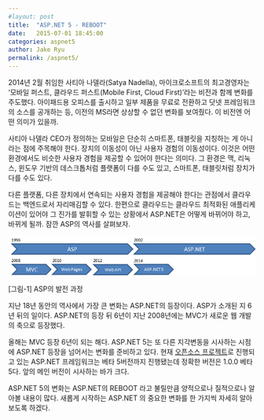 ```yaml
---
#layout: post
title:  "ASP.NET 5 - REBOOT"
date:   2015-07-01 18:45:00
categories: aspnet5
author: Jake Ryu
permalink: /aspnet5/
---
```


2014년 2월 취임한 사티아 나델라(Satya Nadella), 마이크로소프트의 최고경영자는 ‘모바일 퍼스트, 클라우드 퍼스트(Mobile First, Cloud First)’라는 비전과 함께 변화를 주도했다. 아이패드용 오피스를 출시하고 일부 제품을 무료로 전환하고 닷넷 프레임워크의 소스를 공개하는 등, 이전의 MS라면 상상할 수 없던 변화를 보여줬다. 이 비전엔 어떤 의미가 있을까.

사티아 나델라 CEO가 정의하는 모바일은 단순히 스마트폰, 태블릿을 지칭하는 게 아니라는 점에 주목해야 한다. 장치의 이동성이 아닌 사용자 경험의 이동성이다. 이것은 어떤 환경에서도 비슷한 사용자 경험을 제공할 수 있어야 한다는 의미다. 그 환경은 맥, 리눅스, 윈도우 기반의 데스크톱처럼 플랫폼이 다를 수도 있고, 스마트폰, 태블릿처럼 장치가 다를 수도 있다. 

다른 플랫폼, 다른 장치에서 연속되는 사용자 경험을 제공해야 한다는 관점에서 클라우드는 백엔드로서 자리매김할 수 있다. 한편으로 클라우드는 클라우드 최적화된 애플리케이션이 있어야 그 진가를 발휘할 수 있는 상황에서 ASP.NET은 어떻게 바뀌어야 하고, 바뀌게 될까. 잠깐 ASP의 역사를 살펴보자.

![History of ASP](/assets/aspnet5/asp-history.png)

[그림-1] ASP의 발전 과정

지난 18년 동안의 역사에서 가장 큰 변화는 ASP.NET의 등장이다. ASP가 소개된 지 6년 뒤의 일이다. ASP.NET의 등장 뒤 6년이 지난 2008년에는 MVC가 새로운 웹 개발의 축으로 등장했다. 

올해는 MVC 등장 6년이 되는 해다. ASP.NET 5는 또 다른 지각변동을 시사하는 시점에 ASP.NET 등장을 넘어서는 변화를 준비하고 있다. 
현재 [오픈소스 프로젝트](https://github.com/aspnet/Home/)로 진행되고 있는 ASP.NET 프레임워크는 베타 5버전까지 진행됐는데 정확한 버전은 1.0.0 베타 5다. 앞의 메인 버전이 시사하는 바가 크다. 

ASP.NET 5의 변화는 ASP.NET의 REBOOT 라고 불릴만큼 양적으로나 질적으로나 알아볼 내용이 많다. 새롭게 시작하는 ASP.NET 의 중요한 변화를 한 가지씩 자세히 알아보도록 하겠다.
